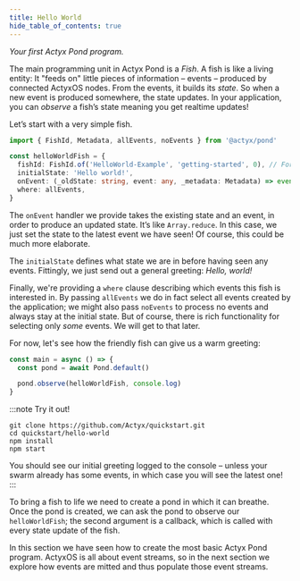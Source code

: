```yaml
---
title: Hello World
hide_table_of_contents: true
---
```


_Your first Actyx Pond program._

The main programming unit in Actyx Pond is a _Fish_. A fish is like a living entity: It
"feeds on" little pieces of information – events – produced by connected ActyxOS nodes. From the
events, it builds its _state_. So when a new event is produced somewhere, the state updates. In your
application, you can _observe_ a fish’s state meaning you get realtime updates!

Let’s start with a very simple fish.

```typescript
import { FishId, Metadata, allEvents, noEvents } from '@actyx/pond'

const helloWorldFish = {
  fishId: FishId.of('HelloWorld-Example', 'getting-started', 0), // For caching
  initialState: 'Hello world!',
  onEvent: (_oldState: string, event: any, _metadata: Metadata) => event,
  where: allEvents,
}
```

The `onEvent` handler we provide takes the existing state and an event, in order to produce an
updated state. It’s like `Array.reduce`. In this case, we just set the state to the latest event we
have seen! Of course, this could be much more elaborate.

The `initialState` defines what state we are in before having seen any events. Fittingly, we just
send out a general greeting: *Hello, world!*

Finally, we're providing a `where` clause describing which events this fish is interested in. By
passing `allEvents` we do in fact select all events created by the application; we might also pass
`noEvents` to process no events and always stay at the initial state. But of course, there is
rich functionality for selecting only _some_ events. We will get to that later.

For now, let's see how the friendly fish can give us a warm greeting:

```typescript
const main = async () => {
  const pond = await Pond.default()

  pond.observe(helloWorldFish, console.log)
}
```

:::note Try it out!

```text
git clone https://github.com/Actyx/quickstart.git
cd quickstart/hello-world
npm install
npm start
```

You should see our initial greeting logged to the console – unless your swarm already has some events, in
which case you will see the latest one!
:::

To bring a fish to life we need to create a pond in which it can breathe.
Once the pond is created, we can ask the pond to observe our `helloWorldFish`; the second argument is a callback, which
is called with every state update of the fish.

In this section we have seen how to create the most basic Actyx Pond program.
ActyxOS is all about event streams, so in the next section we explore how events are mitted and thus populate those event streams.
